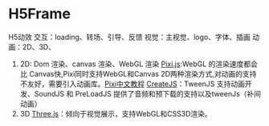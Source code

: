 # H5Frame
H5动效
交互：loading、转场、引导、反馈
视觉：主视觉、logo、字体、插画
动画：2D、3D、
1. 2D: Dom 渲染、canvas 渲染、WebGL 渲染
[Pixi.js](http://www.pixijs.com/ "Pixi.js"):WebGL 的渲染速度都会比 Canvas快,Pixi同时支持WebGL和Canvas 2D两种渲染方式,对动画的支持不友好，需要引入动画库。[Pixi中文教程](https://github.com/Zainking/LearningPixi "Pixi中文教程")
[CreateJS](https://www.createjs.com/ "CreateJS")：TweenJS 支持动画开发、SoundJS 和 PreLoadJS 提供了音频和预下载的支持以及tweenJs（补间动画）
1. 3D
[Three.js](https://threejs.org/ "Three.js")：倾向于视觉展示，支持WebGL和CSS3D渲染。
